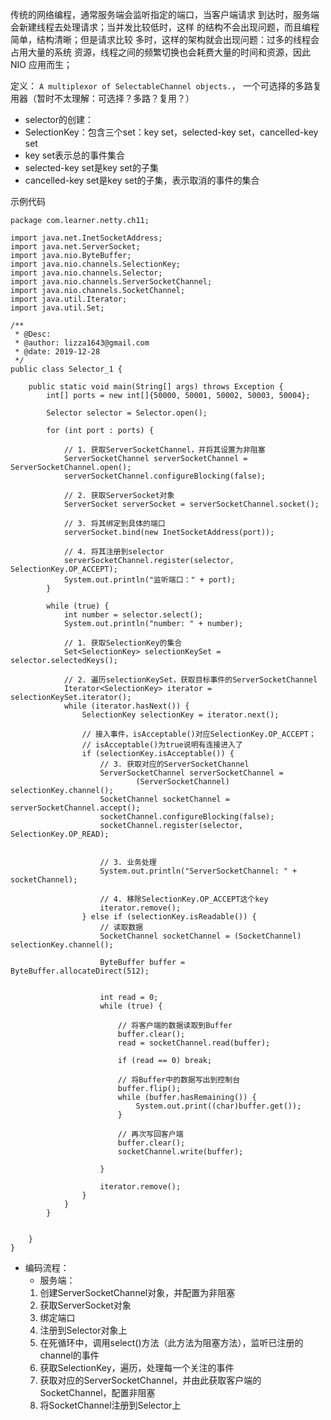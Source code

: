 传统的网络编程，通常服务端会监听指定的端口，当客户端请求
到达时，服务端会新建线程去处理请求；当并发比较低时，这样
的结构不会出现问题，而且编程简单，结构清晰；但是请求比较
多时，这样的架构就会出现问题：过多的线程会占用大量的系统
资源，线程之间的频繁切换也会耗费大量的时间和资源，因此NIO
应用而生；

定义：
`A multiplexor of SelectableChannel objects.`，
一个可选择的多路复用器（暂时不太理解：可选择？多路？复用？）

- selector的创建：
- SelectionKey：包含三个set：key set，selected-key set，cancelled-key set
- key set表示总的事件集合
- selected-key set是key set的子集
- cancelled-key set是key set的子集，表示取消的事件的集合

示例代码
```
package com.learner.netty.ch11;

import java.net.InetSocketAddress;
import java.net.ServerSocket;
import java.nio.ByteBuffer;
import java.nio.channels.SelectionKey;
import java.nio.channels.Selector;
import java.nio.channels.ServerSocketChannel;
import java.nio.channels.SocketChannel;
import java.util.Iterator;
import java.util.Set;

/**
 * @Desc:
 * @author: lizza1643@gmail.com
 * @date: 2019-12-28
 */
public class Selector_1 {

    public static void main(String[] args) throws Exception {
        int[] ports = new int[]{50000, 50001, 50002, 50003, 50004};

        Selector selector = Selector.open();

        for (int port : ports) {

            // 1. 获取ServerSocketChannel，并将其设置为非阻塞
            ServerSocketChannel serverSocketChannel = ServerSocketChannel.open();
            serverSocketChannel.configureBlocking(false);

            // 2. 获取ServerSocket对象
            ServerSocket serverSocket = serverSocketChannel.socket();

            // 3. 将其绑定到具体的端口
            serverSocket.bind(new InetSocketAddress(port));

            // 4. 将其注册到selector
            serverSocketChannel.register(selector, SelectionKey.OP_ACCEPT);
            System.out.println("监听端口：" + port);
        }

        while (true) {
            int number = selector.select();
            System.out.println("number: " + number);

            // 1. 获取SelectionKey的集合
            Set<SelectionKey> selectionKeySet = selector.selectedKeys();

            // 2. 遍历selectionKeySet，获取目标事件的ServerSocketChannel
            Iterator<SelectionKey> iterator = selectionKeySet.iterator();
            while (iterator.hasNext()) {
                SelectionKey selectionKey = iterator.next();

                // 接入事件，isAcceptable()对应SelectionKey.OP_ACCEPT；
                // isAcceptable()为true说明有连接进入了
                if (selectionKey.isAcceptable()) {
                    // 3. 获取对应的ServerSocketChannel
                    ServerSocketChannel serverSocketChannel =
                            (ServerSocketChannel) selectionKey.channel();
                    SocketChannel socketChannel = serverSocketChannel.accept();
                    socketChannel.configureBlocking(false);
                    socketChannel.register(selector, SelectionKey.OP_READ);


                    // 3. 业务处理
                    System.out.println("ServerSocketChannel: " + socketChannel);

                    // 4. 移除SelectionKey.OP_ACCEPT这个key
                    iterator.remove();
                } else if (selectionKey.isReadable()) {
                    // 读取数据
                    SocketChannel socketChannel = (SocketChannel) selectionKey.channel();

                    ByteBuffer buffer = ByteBuffer.allocateDirect(512);


                    int read = 0;
                    while (true) {

                        // 将客户端的数据读取到Buffer
                        buffer.clear();
                        read = socketChannel.read(buffer);

                        if (read == 0) break;

                        // 将Buffer中的数据写出到控制台
                        buffer.flip();
                        while (buffer.hasRemaining()) {
                            System.out.print((char)buffer.get());
                        }

                        // 再次写回客户端
                        buffer.clear();
                        socketChannel.write(buffer);

                    }

                    iterator.remove();
                }
            }
        }


    }
}
```
- 编码流程：
    - 服务端：
    1. 创建ServerSocketChannel对象，并配置为非阻塞
    2. 获取ServerSocket对象
    3. 绑定端口
    4. 注册到Selector对象上
    5. 在死循环中，调用select()方法（此方法为阻塞方法），监听已注册的channel的事件
    6. 获取SelectionKey，遍历，处理每一个关注的事件
    7. 获取对应的ServerSocketChannel，并由此获取客户端的SocketChannel，配置非阻塞
    8. 将SocketChannel注册到Selector上
    